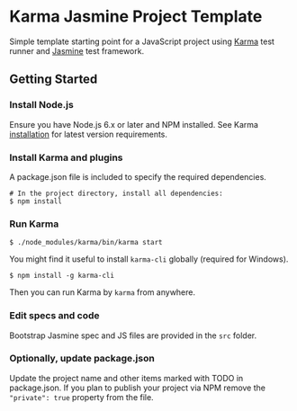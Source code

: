 Karma Jasmine Project Template
==============================

Simple template starting point for a JavaScript project using [Karma](http://karma-runner.github.io/latest/index.html) test runner and [Jasmine](https://jasmine.github.io/) test framework.

Getting Started
---------------

### Install Node.js

Ensure you have Node.js 6.x or later and NPM installed. See Karma [installation](http://karma-runner.github.io/latest/intro/installation.html) for latest version requirements.

### Install Karma and plugins

A package.json file is included to specify the required dependencies.

```
# In the project directory, install all dependencies:
$ npm install
```

### Run Karma

```
$ ./node_modules/karma/bin/karma start
```

You might find it useful to install `karma-cli` globally (required for Windows).

```
$ npm install -g karma-cli
```

Then you can run Karma by `karma` from anywhere.

### Edit specs and code

Bootstrap Jasmine spec and JS files are provided in the `src` folder.

### Optionally, update package.json

Update the project name and other items marked with TODO in package.json. If you plan to publish your project via NPM remove the `"private": true` property from the file.

